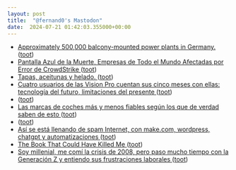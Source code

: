 ```yaml
---
layout: post
title:  "@fernand0's Mastodon"
date:  2024-07-21 01:42:03.355000+00:00
---
```

*  [Approximately 500,000 balcony-mounted power plants in Germany. ](https://www.solarproductchina.com/news/124.htm) ([toot](https://mastodon.social/@fernand0/112821936020161614))
*  [Pantalla Azul de la Muerte, Empresas de Todo el Mundo Afectadas por Error de CrowdStrike ](https://unaaldia.hispasec.com/2024/07/pantalla-azul-de-la-muerte-empresas-de-todo-el-mundo-afectadas-por-error-de-crowdstrike.htm) ([toot](https://mastodon.social/@fernand0/112820041529757177))
*  [Tapas, aceitunas y helado. ](https://avecesunafoto.wordpress.com/2024/07/20/tapas-aceitunas-y-helado) ([toot](https://mastodon.social/@fernand0/112820025128990322))
*  [Cuatro usuarios de las Vision Pro cuentan sus cinco meses con ellas: tecnología del futuro, limitaciones del presente ](https://www.xataka.com/realidad-virtual-aumentada/cuatro-usuarios-vision-pro-cuentan-sus-cinco-meses-ellas-tecnologia-futuro-limitaciones-present) ([toot](https://mastodon.social/@fernand0/112819673621007941))
*  [ ](https://mastodon.social/users/fernand0/statuses/112819542824779147/activity) ([toot](https://mastodon.social/users/fernand0/statuses/112819542824779147/activity))
*  [Las marcas de coches más y menos fiables según los que de verdad saben de esto ](https://www.motor.es/noticias/marcas-coches-fiables-2024102757.htm) ([toot](https://mastodon.social/@fernand0/112819517169620682))
*  [ ](https://mastodon.social/users/fernand0/statuses/112819327132501232/activity) ([toot](https://mastodon.social/users/fernand0/statuses/112819327132501232/activity))
*  [Así se está llenando de spam Internet, con make.com, wordpress, chatgpt y automatizaciones ](https://wwwhatsnew.com/2024/07/11/asi-se-esta-llenando-de-spam-internet-con-make-com-wordpress-chatgpt-y-automatizaciones) ([toot](https://mastodon.social/@fernand0/112819319948083532))
*  [The Book That Could Have Killed Me ](https://hackaday.com/2024/06/24/the-book-that-could-have-killed-me) ([toot](https://mastodon.social/@fernand0/112818662795705276))
*  [Soy millenial, me comí la crisis de 2008, pero paso mucho tiempo con la Generación Z y entiendo sus frustraciones laborales ](https://www.genbeta.com/a-fondo/soy-millenial-me-comi-crisis-2008-paso-mucho-tiempo-generacion-z-entiendo-sus-frustraciones-laborale) ([toot](https://mastodon.social/@fernand0/112818251037054700))
